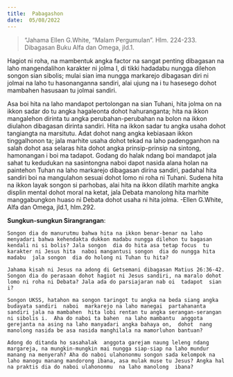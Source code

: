 ```yaml
---
title:  Pabagashon
date:  05/08/2022
---
```


> <p></p>
> “Jahama Ellen G.White, “Malam Pergumulan”. Hlm. 224-233. Dibagasan Buku Alfa dan Omega, jld.1.

Hagiot ni roha, na mambentuk angka factor na sangat penting dibagasan na laho mangendalihon  karakter  ni jolma I, di tikki hadadabu  nungga dilehon songon sian sibolis; mulai  sian  ima  nungga  markarejo dibagasan diri ni jolmai  na  laho  tu hasonanganna  sandiri, alai  ujung na i tu hasesego dohot mambahen  hasusaan tu jolmai  sandiri.

Asa boi hita na laho mandapot  pertolongan  na sian Tuhani, hita jolma on  na ikkon  sadar  do tu angka hagaleonta  dohot  hahuranganta;  hita na  ikkon  mangalehon  dirinta tu angka perubahan-perubahan  na bolon  na ikkon  diulahon  dibagasan dirinta sandiri. Hita na ikkon sadar  tu  angka usaha dohot tangiangta  na marsitutu.  Adat dohot  nang  angka  kebiasaan  ikkon  tinggalhonon ta; jala marhite usaha dohot tekad na laho padengganhon  na salah dohot asa selaras  hita dohot  angka  prinsip-prinsip na sintong, hamonangan i boi  ma  tadapot.  Godang  do halak ndang  boi  mandapot  jala sahat tu kedudukan  na sasintongna naboi  dapot nasida alana  holan  na paintehon Tuhan  na laho markarejo dibagasan dirina sandiri, padahal hita sandiri boi na mangulahon sesuai dohot lomo ni roha ni Tuhani.  Sudena hita na ikkon layak songon  si parhobas, alai hita na ikkon dilatih marhite angka displin  mental dohot moral na ketat, jala  Debata  manolong  hita marhite manggabungkon huaso ni Debata dohot usaha ni hita jolma. -Ellen G.White, Alfa dan Omega, jld.1, hlm.292.

**Sungkun-sungkun Sirangrangan**:

`Songon dia do manurutmu bahwa hita na ikkon benar-benar na laho menyadari bahwa kehendakta dukkon madabu nungga dilehon tu bagasan kendali ni si bolis? Jala songon  dia do hita asa tetap focus  tu karakter ni Jesus hita  naboi mangantusi songon  dia do nungga hita madabu  jala songon  dia do holong ni Tuhan tu hita?`

`Jahama kisah ni Jesus na adong di Getsemani dibagasan Matius 26:36-42.  Songon dia do perasaan dohot hagiot ni Jesus sandiri, na maralo dohot lomo ni roha ni Debata? Jala ada do parsiajaran nab oi  tadapot  sian i?`

`Songon UKSS, hatahon ma songon taringot tu angka na beda siang angka budayata sandiri  naboi  markarejo na laho manegai  partahananta  sandiri jala na mambahen  hita lobi rentan tu angka serangan-serangan ni sibolis i.  Aha do naboi ta bahen  na laho mambantu  anggota  gerejanta na asing na laho manyadari angka bahaya on,  dohot  nang manolong nasida be asa nasida manghilala na mamorluhon bantuan?`

`Adong do ditanda ho sasahalak  anggota garejam naung leleng ndang margareja, na mungkin-mungkin mai nungga siap-siap na laho mundur manang na menyerah? Aha do naboi ulahononmu songon sada kelompok na laho manogu manang mandorong ibana, asa mulak muse tu Jesus? Angka hal na praktis dia do naboi ulahononmu  na laho manolong  ibana?`